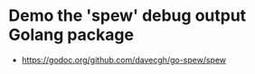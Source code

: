 Demo the 'spew' debug output Golang package
===========================================

* https://godoc.org/github.com/davecgh/go-spew/spew
